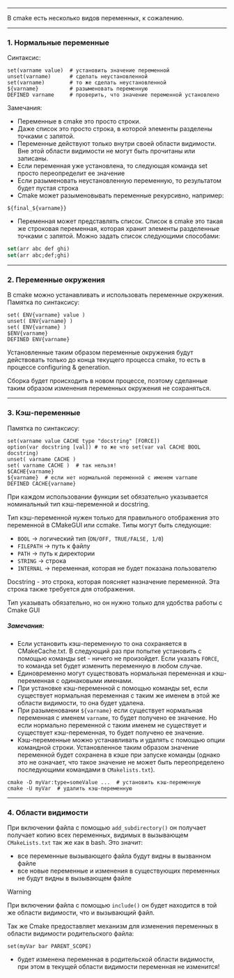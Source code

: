 ___
В cmake есть несколько видов переменных, к сожалению.
___
### 1. Нормальные переменные

Синтаксис:
```
set(varname value)  # установить значение переменной
unset(varname)      # сделать неустановленной
set(varname)        # то же сделать неустановленной
${varname}          # разыменовать переменную
DEFINED varname     # проверить, что значение переменной установлено
```
Замечания:
- Переменные в cmake это просто строки.
- Даже список это просто строка, в которой элементы разделены точками с запятой.
- Переменные действуют только внутри своей области видимости. Вне этой области видимости не могут быть прочитаны или записаны.
- Если переменная уже установлена, то следующая команда set просто переопределит ее значение
- Если разыменовать неустановленную переменную, то результатом будет пустая строка
- Cmake может разыменовывать переменные рекурсивно, например:
```
${final_${varname}}
```
- Переменная может представлять список. Список в cmake это такая же строковая переменная, которая хранит элементы разделенные точками с запятой. Можно задать список следующими способами:
```cmake
set(arr abc def ghi)
set(arr abc;def;ghi)
```
___
### 2. Переменные окружения

В cmake можно устанавливать и использовать переменные окружения.
Памятка по синтаксису:
```
set( ENV{varname} value )
unset( ENV{varname} )
set( ENV{varname} )
$ENV{varname}
DEFINED ENV{varname}
```
Установленные таким образом переменные окружения будут действовать только до конца текущего процесса cmake, то есть в процессе configuring & generation.

Сборка будет происходить в новом процессе, поэтому сделанные таким образом изменения переменных окружения не сохраняться.
___
### 3. Кэш-переменные

Памятка по синтаксису:
```
set(varname value CACHE type "docstring" [FORCE])
option(var docstring [val]) # то же что set(var val CACHE BOOL docstring)
unset( varname CACHE )
set( varname CACHE )  # так нельзя!
$CACHE{varname}
${varname}  # если нет нормальной переменной с именем varname
DEFINED CACHE{varname}
```

При каждом использовании функции set обязательно указывается номинальный тип кэш-переменной и docstring.

Тип кэш-переменной нужен только для правильного отображения это переменной в CMakeGUI или ccmake. Типы могут быть следующие:
- `BOOL` -> логический тип (`ON/OFF, TRUE/FALSE, 1/0`)
- `FILEPATH` -> путь к файлу
- `PATH` -> путь к директории
- `STRING` -> строка
- `INTERNAL` -> переменная, которая не будет показана пользователю

Docstring - это строка, которая поясняет назначение переменной. Эта строка также требуется для отображения.

Тип указывать обязательно, но он нужно только для удобства работы с Cmake GUI
##### Замечания:
- Если установить кэш-переменную то она сохраняется в CMakeCache.txt. В следующий раз при попытке установить с помощью команды set - ничего не произойдет. Если указать `FORCE`, то команда set будет изменить переменную в любом случае.
- Единовременно могут существовать нормальная переменная и кэш-переменная с одинаковыми именами.
- При установке кэш-переменной с помощью команды set, если существует нормальная переменная с таким же именем в этой же области видимости, то она будет удалена.
- При разыменовании `${varname}` если существует нормальная переменная с именем `varname`, то будет получено ее значение. Но если нормально переменной с таким именем не существует и существует кэш-переменная, то будет получено ее значение.
- Кэш-переменные можно устанавливать и удалять с помощью опции командной строки. Установленное таким образом значение переменной будет сохранена в кэше при запуске команды (однако это не означает, что такое значение не может быть переопределено последующими командами в `CMakelists.txt`).
```
cmake -D myVar:type=someValue ...  # установить кэш-переменную
cmake -U myVar  # удалить кэш-переменную
```

___
### 4. Области видимости

При включении файла с помощью `add_subdirectory()` он получает получает копию всех переменных, видимых в вызывающем `CMakeLists.txt` так же как в bash. Это значит:
- все переменные вызывающего файла будут видны в вызванном файле
- все новые переменные и изменения в существующих переменных не будут видны в вызывающем файле

>[!warning]
>При включении файла с помощью `include()` он будет находится в той же области видимости, что и вызывающий файл.

Так же Cmake предоставляет механизм для изменения переменных в области видимости родительского файла:
```
set(myVar bar PARENT_SCOPE)
```
- будет изменена переменная в родительской области видимости, при этом в текущей области видимости переменная не изменится!



